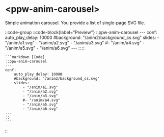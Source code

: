# \<ppw-anim-carousel\>


Simple animation carousel.
You provide a list of single-page SVG file.

::code-group
    ::code-block{label="Preview"}
        ::ppw-anim-carousel 
        ---
        conf:
            auto_play_delay: 10000
            #background: "/anim2/background_cs.svg"
            slides:
                - "/anim/a1.svg"
                - "/anim/a2.svg"
                - "/anim/a3.svg"
                #- "/anim/a4.svg"
                - "/anim/a5.svg"
                - "/anim/a6.svg"
        ---
        ::
    ::
  
    ```markdown [Code]
    ::ppw-anim-carousel 
    ---
    conf:
        auto_play_delay: 10000
        #background: "/anim2/background_cs.svg"
        slides:
            - "/anim/a1.svg"
            - "/anim/a2.svg"
            - "/anim/a3.svg"
            #- "/anim/a4.svg"
            - "/anim/a5.svg"
            - "/anim/a6.svg"
    ---
    ::
    ```
::






